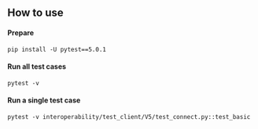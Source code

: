 ## How to use

#### Prepare
```
pip install -U pytest==5.0.1
```

#### Run all test cases

```
pytest -v
```

#### Run a single test case

```
pytest -v interoperability/test_client/V5/test_connect.py::test_basic
```